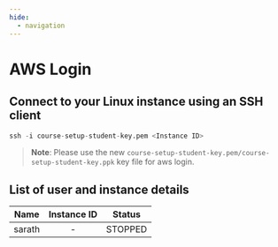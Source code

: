 ```yaml
---  
hide:  
  - navigation  
---
```

# AWS Login

## Connect to your Linux instance using an SSH client


```python
ssh -i course-setup-student-key.pem <Instance ID>
```

 > **Note**: Please use the new `course-setup-student-key.pem/course-setup-student-key.ppk` key file for aws login.
## List of user and instance details
  

|Name|Instance ID|Status|
| :---: | :---: | :---: |
|sarath|-|STOPPED|
